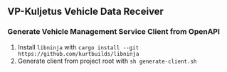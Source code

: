 ## VP-Kuljetus Vehicle Data Receiver

### Generate Vehicle Management Service Client from OpenAPI
1. Install `libninja` with `cargo install --git https://github.com/kurtbuilds/libninja`
2. Generate client from project root with `sh generate-client.sh`